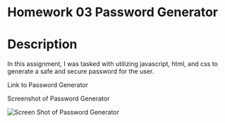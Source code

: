 # Homework 03 Password Generator

# Description
In this assignment, I was tasked with utilizing javascript, html, and css to generate a safe and secure password for the user. 


<p> Link to Password Generator

<p> Screenshot of Password Generator

![Screen Shot of Password Generator](https://user-images.githubusercontent.com/88289885/132930390-d29c5f91-5e80-4e1b-b7c0-0436cd5945eb.png)
